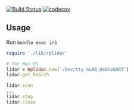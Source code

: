 [![Build Status](https://semaphoreci.com/api/v1/yurykotlyarov/rplidar-ruby/branches/master/shields_badge.svg)](https://semaphoreci.com/yurykotlyarov/rplidar-ruby) [![codecov](https://codecov.io/gh/yura/rplidar-ruby/branch/master/graph/badge.svg)](https://codecov.io/gh/yura/rplidar-ruby)

## Usage

Run `bundle exec irb`

```ruby
require './lib/rplidar'

# for Mac OS
lidar = Rplidar.new('/dev/tty.SLAB_USBtoUART')
lidar.get_health

lidar.scan
...
lidar.stop
lidar.close
```

